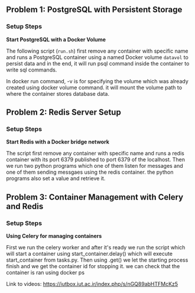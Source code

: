 ## Problem 1: PostgreSQL with Persistent Storage


###  Setup Steps

**Start PostgreSQL with a Docker Volume**

The following script (`run.sh`) first remove any container with specific name and runs a PostgreSQL container using a named Docker volume `datavol` to persist data and in the end, it will run psql command inside the container to write sql commands.

In docker run command, -v is for specifying the volume which was already created using docker volume command. it will mount the volume path to where the container stores database data.

## Problem 2: Redis Server Setup

###  Setup Steps

**Start Redis with a Docker bridge network**

The script first remove any container with specific name and runs a redis container with its port 6379 published to port 6379 of the localhost. Then we run two python programs which one of them listen for messages and one of them sending messgaes using the redis container. the python programs also set a value and retrieve it.

## Problem 3: Container Management with Celery and Redis

###  Setup Steps

**Using Celery for managing containers**

First we run the celery worker and after it's ready we run the script which will start a container using start_container.delay() which will execute start_container from tasks.py. Then using .get() we let the starting process finish and we get the container id for stopping it. we can check that the container is ran using docker ps

Link to videos: https://iutbox.iut.ac.ir/index.php/s/nGQ89abHTFMcKz5



